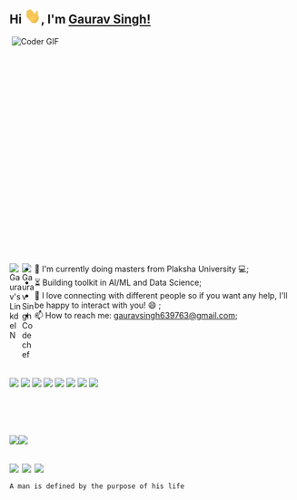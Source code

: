## Hi <img src="https://github.com/gaurav639/gaurav639/blob/main/Hi.gif" width="29px">, I'm [Gaurav Singh!](https://github.com/gaurav639) 
 
 
<img align="right" src="https://github.com/gaurav639/gaurav639/blob/main/developer.gif" alt="Coder GIF" width="500" height="400">

<a href="https://www.linkedin.com/in/gaurav-singh-dev/">
  <img align="left" alt="Gaurav's LinkdeIN" width="22px" src="https://cdn.jsdelivr.net/npm/simple-icons@v3/icons/linkedin.svg" />
</a>
<a href="https://www.codechef.com/users/incrediblegrs">
  <img align="left" alt="Gaurav Singh Codechef" width="22px" src="https://cdn.jsdelivr.net/npm/simple-icons@v3/icons/codechef.svg" />
</a>
<br><br>

- :telescope: I'm currently doing masters from Plaksha University 💻;
- :hourglass_flowing_sand: Building toolkit in AI/ML and Data Science;
- 💬 I love connecting with different people so if you want any help, I'll be happy to interact with you! 😄 ;
- 📫 How to reach me: gauravsingh639763@gmail.com;
  
<br><br><br><br>

![](https://img.shields.io/badge/Web%20Developer-%7C-blue)  ![](https://img.shields.io/badge/C++%20-%3C%2F%3E-blueviolet) ![](https://img.shields.io/badge/Javascript%20-%3C%2F%3E-yellow) ![](https://img.shields.io/badge/HTML-%7C-0%2C%2022%2C%20100) ![](https://img.shields.io/badge/CSS%20-%7C-yellowgreen) ![](https://img.shields.io/badge/SQL-%7C-orange) ![](https://img.shields.io/badge/Wireframing%20-%7C-brown) ![](https://img.shields.io/badge/Content%20Writing-%7C-pink)

<br><br><br><br>
<img align="" height='130px' src="https://github-readme-stats.vercel.app/api?username=gaurav639&hide_title=true&show_icons=true&include_all_commits=true&line_height=21&bg_color=0,EC6C6C,FFD479,FFFC79,73FA79&theme=graywhite" /><img align="" height='130px' src="https://github-readme-stats.vercel.app/api/top-langs/?username=gaurav639&hide_title=true&layout=compact&bg_color=0,73FA79,73FDFF,D783FF&theme=graywhite" />
<br><br>

<img align="left" width="22px" src="https://cdn.jsdelivr.net/npm/simple-icons@v3/icons/cplusplus.svg" /> <img align="left" width="22px" src="https://cdn.jsdelivr.net/npm/simple-icons@v3/icons/python.svg" /> <img align="left" width="22px" src="https://cdn.jsdelivr.net/npm/simple-icons@v3/icons/javascript.svg" />
<br>
```
A man is defined by the purpose of his life
```
